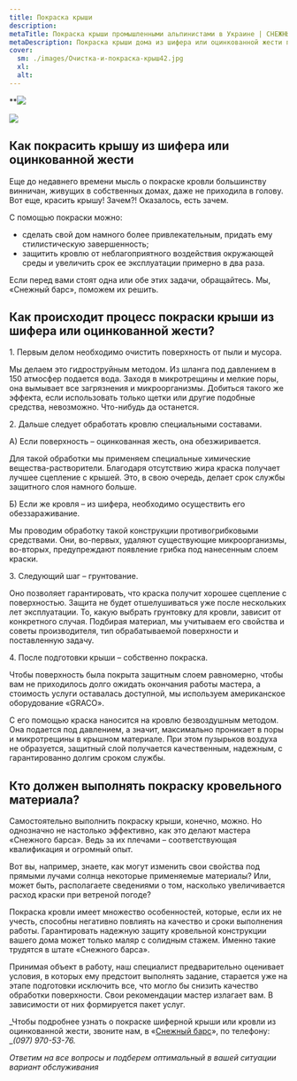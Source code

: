 ```yaml
---
title: Покраска крыши
description: 
metaTitle: Покраска крыши промышленными альпинистами в Украине | СНЕЖНЫЙ БАРС
metaDescription: Покраска крыши дома из шифера или оцинкованной жести промышленными альпинистами в Украине ☎+38 (096)555-30-92 от компании Снежный Барс
cover:
  sm: ./images/Очистка-и-покраска-крыш42.jpg
  xl: 
  alt: 
---
```

**![](/wp-content/uploads/2020/03/Очистка-и-покраска-крыш42.jpg)

![](/wp-content/uploads/2020/03/Очистка-и-покраска-крыш42.jpg)

## Как покрасить крышу из шифера или оцинкованной жести


Еще до недавнего времени мысль о покраске кровли большинству винничан, живущих в собственных домах, даже не приходила в голову. Вот еще, красить крышу! Зачем?! Оказалось, есть зачем.

С помощью покраски можно:

* сделать свой дом намного более привлекательным, придать ему стилистическую завершенность;
* защитить кровлю от неблагоприятного воздействия окружающей среды и увеличить срок ее эксплуатации примерно в два раза.

Если перед вами стоят одна или обе этих задачи, обращайтесь. Мы, «Снежный барс», поможем их решить.

## Как происходит процесс покраски крыши из шифера или оцинкованной жести?

1\. Первым делом необходимо очистить поверхность от пыли и мусора.

Мы делаем это гидроструйным методом. Из шланга под давлением в 150 атмосфер подается вода. Заходя в микротрещины и мелкие поры, она вымывает все загрязнения и микроорганизмы. Добиться такого же эффекта, если использовать только щетки или другие подобные средства, невозможно. Что-нибудь да останется.

2\. Дальше следует обработать кровлю специальными составами.

А) Если поверхность – оцинкованная жесть, она обезжиривается.

Для такой обработки мы применяем специальные химические вещества-растворители. Благодаря отсутствию жира краска получает лучшее сцепление с крышей. Это, в свою очередь, делает срок службы защитного слоя намного больше.

Б) Если же кровля – из шифера, необходимо осуществить его обеззараживание.

Мы проводим обработку такой конструкции противогрибковыми средствами. Они, во-первых, удаляют существующие микроорганизмы, во-вторых, предупреждают появление грибка под нанесенным слоем краски.

3\. Следующий шаг – грунтование.

Оно позволяет гарантировать, что краска получит хорошее сцепление с поверхностью. Защита не будет отшелушиваться уже после нескольких лет эксплуатации. То, какую выбрать грунтовку для кровли, зависит от конкретного случая. Подбирая материал, мы учитываем его свойства и советы производителя, тип обрабатываемой поверхности и поставленную задачу.

4\. После подготовки крыши – собственно покраска.

Чтобы поверхность была покрыта защитным слоем равномерно, чтобы вам не приходилось долго ожидать окончания работы мастера, а стоимость услуги оставалась доступной, мы используем американское оборудование «GRACO».

С его помощью краска наносится на кровлю безвоздушным методом. Она подается под давлением, а значит, максимально проникает в поры и микротрещины в крышном материале. При этом пузырьков воздуха не образуется, защитный слой получается качественным, надежным, с гарантированно долгим сроком службы.

## Кто должен выполнять покраску кровельного материала?

Самостоятельно выполнить покраску крыши, конечно, можно. Но однозначно не настолько эффективно, как это делают мастера «Снежного барса». Ведь за их плечами – соответствующая квалификация и огромный опыт.

Вот вы, например, знаете, как могут изменить свои свойства под прямыми лучами солнца некоторые применяемые материалы? Или, может быть, располагаете сведениями о том, насколько увеличивается расход краски при ветреной погоде?

Покраска кровли имеет множество особенностей, которые, если их не учесть, способны негативно повлиять на качество и сроки выполнения работы. Гарантировать надежную защиту кровельной конструкции вашего дома может только маляр с солидным стажем. Именно такие трудятся в штате «Снежного барса».

Принимая объект в работу, наш специалист предварительно оценивает условия, в которых ему предстоит выполнять задание, старается уже на этапе подготовки исключить все, что могло бы снизить качество обработки поверхности. Свои рекомендации мастер излагает вам. В зависимости от них формируется пакет услуг.

_Чтобы подробнее узнать о покраске шиферной крыши или кровли из оцинкованной жести, звоните нам, в «[Снежный барс](/)», по телефону:  
__(097) 970-53-76._

_Ответим на все вопросы и подберем оптимальный в вашей ситуации вариант обслуживания_
